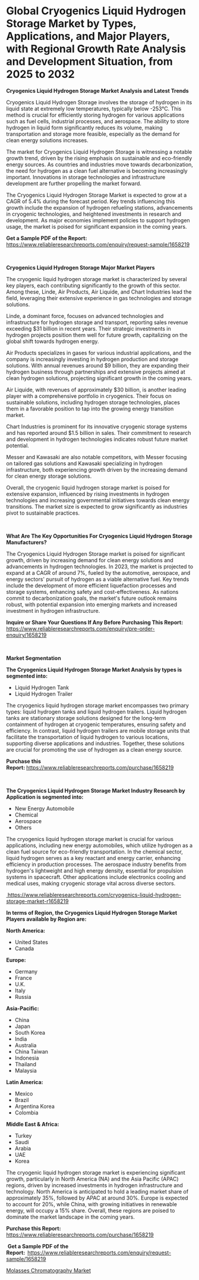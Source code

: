 <p><h1>Global Cryogenics Liquid Hydrogen Storage Market by Types, Applications, and Major Players, with Regional Growth Rate Analysis and Development Situation, from 2025 to 2032</h1></p><p><strong>Cryogenics Liquid Hydrogen Storage Market Analysis and Latest Trends</strong></p>
<p><p>Cryogenics Liquid Hydrogen Storage involves the storage of hydrogen in its liquid state at extremely low temperatures, typically below -253°C. This method is crucial for efficiently storing hydrogen for various applications such as fuel cells, industrial processes, and aerospace. The ability to store hydrogen in liquid form significantly reduces its volume, making transportation and storage more feasible, especially as the demand for clean energy solutions increases.</p><p>The market for Cryogenics Liquid Hydrogen Storage is witnessing a notable growth trend, driven by the rising emphasis on sustainable and eco-friendly energy sources. As countries and industries move towards decarbonization, the need for hydrogen as a clean fuel alternative is becoming increasingly important. Innovations in storage technologies and infrastructure development are further propelling the market forward. </p><p>The Cryogenics Liquid Hydrogen Storage Market is expected to grow at a CAGR of 5.4% during the forecast period. Key trends influencing this growth include the expansion of hydrogen refueling stations, advancements in cryogenic technologies, and heightened investments in research and development. As major economies implement policies to support hydrogen usage, the market is poised for significant expansion in the coming years.</p></p>
<p><strong>Get a Sample PDF of the Report:&nbsp;</strong> <a href="https://www.reliableresearchreports.com/enquiry/request-sample/1658219?utm_campaign=2200&utm_medium=2&utm_source=Github&utm_content=ia&utm_term=23032025&utm_id=cryogenics-liquid-hydrogen-storage">https://www.reliableresearchreports.com/enquiry/request-sample/1658219</a></p>
<p>&nbsp;</p>
<p><strong>Cryogenics Liquid Hydrogen Storage Major Market Players</strong></p>
<p><p>The cryogenic liquid hydrogen storage market is characterized by several key players, each contributing significantly to the growth of this sector. Among these, Linde, Air Products, Air Liquide, and Chart Industries lead the field, leveraging their extensive experience in gas technologies and storage solutions.</p><p>Linde, a dominant force, focuses on advanced technologies and infrastructure for hydrogen storage and transport, reporting sales revenue exceeding $31 billion in recent years. Their strategic investments in hydrogen projects position them well for future growth, capitalizing on the global shift towards hydrogen energy.</p><p>Air Products specializes in gases for various industrial applications, and the company is increasingly investing in hydrogen production and storage solutions. With annual revenues around $9 billion, they are expanding their hydrogen business through partnerships and extensive projects aimed at clean hydrogen solutions, projecting significant growth in the coming years.</p><p>Air Liquide, with revenues of approximately $30 billion, is another leading player with a comprehensive portfolio in cryogenics. Their focus on sustainable solutions, including hydrogen storage technologies, places them in a favorable position to tap into the growing energy transition market.</p><p>Chart Industries is prominent for its innovative cryogenic storage systems and has reported around $1.5 billion in sales. Their commitment to research and development in hydrogen technologies indicates robust future market potential.</p><p>Messer and Kawasaki are also notable competitors, with Messer focusing on tailored gas solutions and Kawasaki specializing in hydrogen infrastructure, both experiencing growth driven by the increasing demand for clean energy storage solutions.</p><p>Overall, the cryogenic liquid hydrogen storage market is poised for extensive expansion, influenced by rising investments in hydrogen technologies and increasing governmental initiatives towards clean energy transitions. The market size is expected to grow significantly as industries pivot to sustainable practices.</p></p>
<p>&nbsp;</p>
<p><strong>What Are The Key Opportunities For Cryogenics Liquid Hydrogen Storage Manufacturers?</strong></p>
<p><p>The Cryogenics Liquid Hydrogen Storage market is poised for significant growth, driven by increasing demand for clean energy solutions and advancements in hydrogen technologies. In 2023, the market is projected to expand at a CAGR of around 7%, fueled by the automotive, aerospace, and energy sectors' pursuit of hydrogen as a viable alternative fuel. Key trends include the development of more efficient liquefaction processes and storage systems, enhancing safety and cost-effectiveness. As nations commit to decarbonization goals, the market's future outlook remains robust, with potential expansion into emerging markets and increased investment in hydrogen infrastructure.</p></p>
<p><strong>Inquire or Share Your Questions If Any Before Purchasing This Report:</strong> <a href="https://www.reliableresearchreports.com/enquiry/pre-order-enquiry/1658219?utm_campaign=2200&utm_medium=2&utm_source=Github&utm_content=ia&utm_term=23032025&utm_id=cryogenics-liquid-hydrogen-storage">https://www.reliableresearchreports.com/enquiry/pre-order-enquiry/1658219</a></p>
<p>&nbsp;</p>
<p><strong>Market Segmentation</strong></p>
<p><strong>The Cryogenics Liquid Hydrogen Storage Market Analysis by types is segmented into:</strong></p>
<p><ul><li>Liquid Hydrogen Tank</li><li>Liquid Hydrogen Trailer</li></ul></p>
<p><p>The cryogenics liquid hydrogen storage market encompasses two primary types: liquid hydrogen tanks and liquid hydrogen trailers. Liquid hydrogen tanks are stationary storage solutions designed for the long-term containment of hydrogen at cryogenic temperatures, ensuring safety and efficiency. In contrast, liquid hydrogen trailers are mobile storage units that facilitate the transportation of liquid hydrogen to various locations, supporting diverse applications and industries. Together, these solutions are crucial for promoting the use of hydrogen as a clean energy source.</p></p>
<p><strong>Purchase this Report:&nbsp;</strong><a href="https://www.reliableresearchreports.com/purchase/1658219?utm_campaign=2200&utm_medium=2&utm_source=Github&utm_content=ia&utm_term=23032025&utm_id=cryogenics-liquid-hydrogen-storage">https://www.reliableresearchreports.com/purchase/1658219</a></p>
<p>&nbsp;</p>
<p><strong>The Cryogenics Liquid Hydrogen Storage Market Industry Research by Application is segmented into:</strong></p>
<p><ul><li>New Energy Automobile</li><li>Chemical</li><li>Aerospace</li><li>Others</li></ul></p>
<p><p>The cryogenics liquid hydrogen storage market is crucial for various applications, including new energy automobiles, which utilize hydrogen as a clean fuel source for eco-friendly transportation. In the chemical sector, liquid hydrogen serves as a key reactant and energy carrier, enhancing efficiency in production processes. The aerospace industry benefits from hydrogen's lightweight and high energy density, essential for propulsion systems in spacecraft. Other applications include electronics cooling and medical uses, making cryogenic storage vital across diverse sectors.</p></p>
<p><a href="https://www.reliableresearchreports.com/cryogenics-liquid-hydrogen-storage-market-r1658219?utm_campaign=2200&utm_medium=2&utm_source=Github&utm_content=ia&utm_term=23032025&utm_id=cryogenics-liquid-hydrogen-storage">&nbsp;https://www.reliableresearchreports.com/cryogenics-liquid-hydrogen-storage-market-r1658219</a></p>
<p><strong>In terms of Region, the Cryogenics Liquid Hydrogen Storage Market Players available by Region are:</strong></p>
<p>
    <p> <strong> North America: </strong>
        <ul>
            <li>United States</li>
            <li>Canada</li>
        </ul>
        </p> 
    <p> <strong> Europe: </strong>
        <ul>
            <li>Germany</li>
            <li>France</li>
            <li>U.K.</li>
            <li>Italy</li>
            <li>Russia</li>
        </ul>
        </p> 
    <p> <strong> Asia-Pacific: </strong>
        <ul>
            <li>China</li>
            <li>Japan</li>
            <li>South Korea</li>
            <li>India</li>
            <li>Australia</li>
            <li>China Taiwan</li>
            <li>Indonesia</li>
            <li>Thailand</li>
            <li>Malaysia</li>
        </ul>
        </p> 
    <p> <strong> Latin America: </strong>
        <ul>
            <li>Mexico</li>
            <li>Brazil</li>
            <li>Argentina Korea</li>
            <li>Colombia</li>
        </ul>
        </p> 
    <p> <strong> Middle East & Africa: </strong>
        <ul>
            <li>Turkey</li>
            <li>Saudi</li>
            <li>Arabia</li>
            <li>UAE</li>
            <li>Korea</li>
        </ul>
    </p>
    </p>
<p><p>The cryogenic liquid hydrogen storage market is experiencing significant growth, particularly in North America (NA) and the Asia Pacific (APAC) regions, driven by increased investments in hydrogen infrastructure and technology. North America is anticipated to hold a leading market share of approximately 35%, followed by APAC at around 30%. Europe is expected to account for 20%, while China, with growing initiatives in renewable energy, will occupy a 15% share. Overall, these regions are poised to dominate the market landscape in the coming years.</p></p>
<p><strong>Purchase this Report: </strong><a href="https://www.reliableresearchreports.com/purchase/1658219?utm_campaign=2200&utm_medium=2&utm_source=Github&utm_content=ia&utm_term=23032025&utm_id=cryogenics-liquid-hydrogen-storage">https://www.reliableresearchreports.com/purchase/1658219</a></p>
<p>&nbsp;<strong>Get a Sample PDF of the Report:&nbsp;&nbsp;</strong><a href="https://www.reliableresearchreports.com/enquiry/request-sample/1658219?utm_campaign=2200&utm_medium=2&utm_source=Github&utm_content=ia&utm_term=23032025&utm_id=cryogenics-liquid-hydrogen-storage">https://www.reliableresearchreports.com/enquiry/request-sample/1658219</a></p>
<p><strong></strong></p>
<p><p><a href="https://github.com/MonroeBullock54/Market-Research-Report-List-2/blob/main/molasses-chromatography-market.md?utm_campaign=2200&utm_medium=2&utm_source=Github&utm_content=ia&utm_term=23032025&utm_id=cryogenics-liquid-hydrogen-storage">Molasses Chromatography Market</a></p></p>